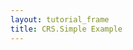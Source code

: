 ```yaml
---
layout: tutorial_frame
title: CRS.Simple Example
---
```

<script type="module">
	import {Map, CRS, ImageOverlay, LatLng, Marker} from 'leaflet';

	const map = new Map('map', {
		crs: CRS.Simple,
		minZoom: -3
	});

	const bounds = [[-26.5, -25], [1021.5, 1023]];
	const image = new ImageOverlay('uqm_map_full.png', bounds).addTo(map);

	const sol = new LatLng([145, 175]);
	const marker = new Marker(sol).addTo(map);

	map.setView([70, 120], 1);
</script>
